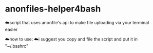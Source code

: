 # anonfiles-helper4bash
☁️script that uses anonfile's api to make file uploading via your terminal easier

☁️how to use:
☁️i suggest you copy and file the script and put it in "~/.bashrc"
